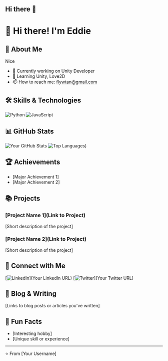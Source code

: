 ## Hi there 👋

# 👋 Hi there! I'm Eddie

## 🚀 About Me
Nice

- 🔭 Currently working on Unity Developer
- 🌱 Learning Unity, Love2D
- 📫 How to reach me: flywtan@gmail.com

## 🛠️ Skills & Technologies
![Python](https://img.shields.io/badge/Python-3776AB?style=for-the-badge&logo=python&logoColor=white)
![JavaScript](https://img.shields.io/badge/JavaScript-F7DF1E?style=for-the-badge&logo=javascript&logoColor=black)
<!-- Add more technology badges as needed -->

## 📊 GitHub Stats
![Your GitHub Stats](https://github-readme-stats.vercel.app/api?username=tanhtt&show_icons=true&theme=radical)
![Top Languages](https://github-readme-stats.vercel.app/api/top-langs/?username=tanhtt&layout=compact))

## 🏆 Achievements
- [Major Achievement 1]
- [Major Achievement 2]

## 📚 Projects
### [Project Name 1](Link to Project)
[Short description of the project]

### [Project Name 2](Link to Project)
[Short description of the project]

## 🤝 Connect with Me
[![LinkedIn](https://img.shields.io/badge/LinkedIn-0077B5?style=for-the-badge&logo=linkedin&logoColor=white)](Your LinkedIn URL)
[![Twitter](https://img.shields.io/badge/Twitter-1DA1F2?style=for-the-badge&logo=twitter&logoColor=white)](Your Twitter URL)

## 📝 Blog & Writing
[Links to blog posts or articles you've written]

## 🎵 Fun Facts
- [Interesting hobby]
- [Unique skill or experience]

---
⭐️ From [Your Username]

<!--

Here are some ideas to get you started:

- 🔭 I’m currently working on ...
- 🌱 I’m currently learning ...
- 👯 I’m looking to collaborate on ...
- 🤔 I’m looking for help with ...
- 💬 Ask me about ...
- 📫 How to reach me: ...
- 😄 Pronouns: ...
- ⚡ Fun fact: ...
-->
